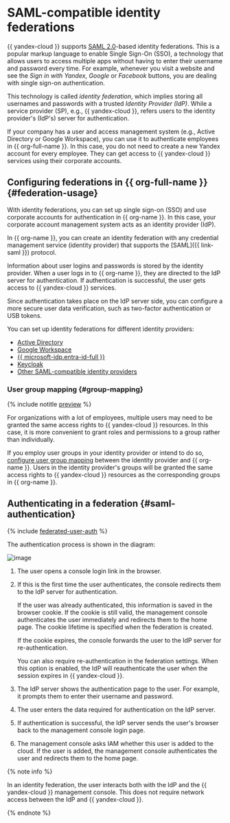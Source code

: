 # SAML-compatible identity federations

{{ yandex-cloud }} supports [SAML 2.0](https://wiki.oasis-open.org/security)-based identity federations. This is a popular markup language to enable Single Sign-On (SSO), a technology that allows users to access multiple apps without having to enter their username and password every time. For example, whenever you visit a website and see the _Sign in with Yandex_, _Google_ or _Facebook_ buttons, you are dealing with single sign-on authentication.

This technology is called _identity federation_, which implies storing all usernames and passwords with a trusted _Identity Provider (IdP)_. While a service provider (SP), e.g., {{ yandex-cloud }}, refers users to the identity provider's (IdP's) server for authentication.

If your company has a user and access management system (e.g., Active Directory or Google Workspace), you can use it to authenticate employees in {{ org-full-name }}. In this case, you do not need to create a new Yandex account for every employee. They can get access to {{ yandex-cloud }} services using their corporate accounts.

## Configuring federations in {{ org-full-name }} {#federation-usage}

With identity federations, you can set up single sign-on (SSO) and use corporate accounts for authentication in {{ org-name }}. In this case, your corporate account management system acts as an identity provider (IdP).

In {{ org-name }}, you can create an identity federation with any credential management service (identity provider) that supports the [SAML]({{ link-saml }}) protocol.

Information about user logins and passwords is stored by the identity provider. When a user logs in to {{ org-name }}, they are directed to the IdP server for authentication. If authentication is successful, the user gets access to {{ yandex-cloud }} services.

Since authentication takes place on the IdP server side, you can configure a more secure user data verification, such as two-factor authentication or USB tokens.

You can set up identity federations for different identity providers:

* [Active Directory](../tutorials/federations/integration-adfs.md)
* [Google Workspace](../tutorials/federations/integration-gworkspace.md)
* [{{ microsoft-idp.entra-id-full }}](../tutorials/federations/integration-azure.md)
* [Keycloak](../tutorials/federations/integration-keycloak.md)
* [Other SAML-compatible identity providers](../operations/setup-federation.md)

### User group mapping {#group-mapping}

{% include notitle [preview](../../_includes/note-preview-by-request.md) %}

For organizations with a lot of employees, multiple users may need to be granted the same access rights to {{ yandex-cloud }} resources. In this case, it is more convenient to grant roles and permissions to a group rather than individually.

If you employ user groups in your identity provider or intend to do so, [configure user group mapping](../operations/federation-group-mapping.md) between the identity provider and {{ org-name }}. Users in the identity provider's groups will be granted the same access rights to {{ yandex-cloud }} resources as the corresponding groups in {{ org-name }}.

## Authenticating in a federation {#saml-authentication}

{% include [federated-user-auth](../../_includes/iam/federated-user-auth.md) %}

The authentication process is shown in the diagram:

![image](../../_assets/iam/federations/saml-authentication.svg)

1. The user opens a console login link in the browser.

1. If this is the first time the user authenticates, the console redirects them to the IdP server for authentication.

    If the user was already authenticated, this information is saved in the browser cookie. If the cookie is still valid, the management console authenticates the user immediately and redirects them to the home page. The cookie lifetime is specified when the federation is created.

    If the cookie expires, the console forwards the user to the IdP server for re-authentication.

    You can also require re-authentication in the federation settings. When this option is enabled, the IdP will reauthenticate the user when the session expires in {{ yandex-cloud }}.

1. The IdP server shows the authentication page to the user. For example, it prompts them to enter their username and password.

1. The user enters the data required for authentication on the IdP server.

1. If authentication is successful, the IdP server sends the user's browser back to the management console login page.

1. The management console asks IAM whether this user is added to the cloud. If the user is added, the management console authenticates the user and redirects them to the home page.

{% note info %}

In an identity federation, the user interacts both with the IdP and the {{ yandex-cloud }} management console. This does not require network access between the IdP and {{ yandex-cloud }}.

{% endnote %}
